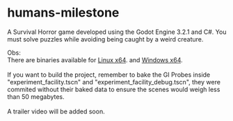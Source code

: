 # humans-milestone
A Survival Horror game developed using the Godot Engine 3.2.1 and C#. You must solve puzzles while avoiding being caught by a weird creature.<br/>

Obs:<br/>
There are binaries available for [Linux x64](). and [Windows x64]().<br/><br/>
If you want to build the project, remember to bake the GI Probes inside "experiment_facility.tscn" and "experiment_facility_debug.tscn", they were commited without their baked data to ensure the scenes would weigh less than 50 megabytes.<br/><br/>
A trailer video will be added soon.
